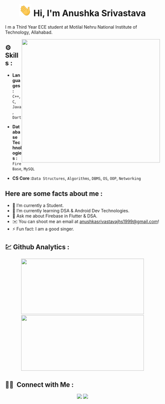 <h1 align="center"><img src="https://raw.githubusercontent.com/ABSphreak/ABSphreak/master/gifs/Hi.gif" width="40px" /> Hi, I'm Anushka Srivastava</h1>

I m a Third Year ECE student at Motilal Nehru National Institute of Technology, Allahabad.

<img align="right" src="https://i.pinimg.com/originals/92/a1/58/92a1582508f100797763268d76490d4e.jpg" width="450" height="400" />

## ⚙️ Skills :
- <b>Languages :</b>  <code>C++</code>, <code>C</code>, <code>Java</code>, <code>Dart</code>

- <b>Database Technologies :</b> <code>FireBase</code>, <code>MySQL</code>

- <b>CS Core :</b><code>Data Structures</code>, <code>Algorithms</code>, <code>DBMS</code>, <code>OS</code>, <code>OOP</code>, <code>Networking</code>

## Here are some facts about me :

- 🔭 I’m currently a Student.
- 🌱 I’m currently learning DSA & Android Dev Technologies.
- 💬 Ask me about Firebase in Flutter & DSA.
- ✉️ You can shoot me an email at anushkasrivastavajhs1999@gmail.com!
- ⚡ Fun fact: I am a good singer.
  
## 💹 Github Analytics :
<p align="center">
<a href="https://github.com/Anushkaa-Srivastava">
  <img height="180em" width="400cm" src="https://github-readme-stats-eight-theta.vercel.app/api?username=Anushkaa-Srivastava&show_icons=true&theme=algolia&include_all_commits=true&count_private=true"/>
  <img height="180em" width="400cm" src="https://github-readme-stats-eight-theta.vercel.app/api/top-langs/?username=Anushkaa-Srivastava&layout=compact&langs_count=8&theme=algolia"/>
</a>
</p>

## 🤝🏻 &nbsp;Connect with Me :

<p align="center">
<a href="https://www.linkedin.com/in/anushka-srivastava-09b88762/"><img src="https://img.shields.io/badge/-Anushka%20Srivastava%20-0077B5?style=flat&logo=Linkedin&logoColor=white"/></a>
<a href="mailto:anushkasrivastavajhs1999@gmail.com"><img src="https://img.shields.io/badge/-anushkasrivastavajhs1999@gmail.com-D14836?style=flat&logo=Gmail&logoColor=white"/></a>
</p>
